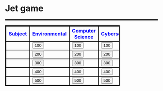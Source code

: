 <!DOCTYPE html>
<h1>Jet game</h1>
<head>
    <style>
    table, th, td {
      border: 2px solid black;
      border-collapse: collapse;
    }
    </style>
    </head>
<table>
    <table style="width:75%">
        <tr>
        <style>
            th
            {color: blue }
        </style>
      <th>Subject</th>
      <th>Environmental</th>
      <th>Computer Science</th>
      <th>Cybersecurity</th>
      <th>Mechanical Engineering</th>
      <th>Artifical Intelligence</th>
    </tr>
    <tr>
      <td> </td>
      <td><button type="button" onclick=page>100</button></td>
      <td><button type="button" onclick=page>100</button></td>
      <td><button type="button" onclick=page>100</button></td>
      <td><button type="button" onclick=page>100</button></td>
      <td><button type="button" onclick=page>100</button></td>
    </tr>
    <tr>
        <td> </td>
        <td><button type="button" onclick=page>200</button></td>
        <td><button type="button" onclick=page>200</button></td>
        <td><button type="button" onclick=page>200</button></td>
        <td><button type="button" onclick=page>200</button></td>
        <td><button type="button" onclick=page>200</button></td>
      </tr>
      <tr>
        <td> </td>
        <td><button type="button" onclick=page>300</button></td>
        <td><button type="button" onclick=page>300</button></td>
        <td><button type="button" onclick=page>300</button></td>
        <td><button type="button" onclick=page>300</button></td>
        <td><button type="button" onclick=page>300</button></td>
      </tr>
      <tr>
        <td> </td>
        <td><button type="button" onclick=page>400</button></td>
        <td><button type="button" onclick=page>400</button></td>
        <td><button type="button" onclick=page>400</button></td>
        <td><button type="button" onclick=page>400</button></td>
        <td><button type="button" onclick=page>400</button></td>
      </tr>
      <tr>
        <td> </td>
        <td><button type="button" onclick=page>500</button></td>
        <td><button type="button" onclick=page>500</button></td>
        <td><button type="button" onclick=page>500</button></td>
        <td><button type="button" onclick=page>500</button></td>
        <td><button type="button" onclick=page>500</button></td>
      </tr>
  </table>
